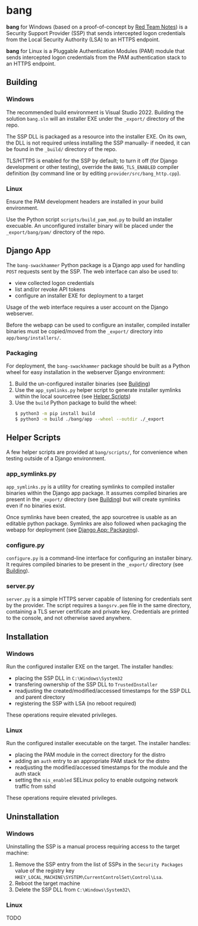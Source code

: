 # bang

**bang** for Windows (based on a proof-of-concept by [Red Team Notes](https://www.ired.team/offensive-security/credential-access-and-credential-dumping/intercepting-logon-credentials-via-custom-security-support-provider-and-authentication-package)) is a Security Support Provider (SSP) that sends intercepted logon credentials from the Local Security Authority (LSA) to an HTTPS endpoint.

**bang** for Linux is a Pluggable Authentication Modules (PAM) module that sends intercepted logon credentials from the PAM authentication stack to an HTTPS endpoint.


## Building

### Windows
The recommended build environment is Visual Studio 2022. Building the solution `bang.sln` will an installer EXE under the `_export/` directory of the repo.

The SSP DLL is packaged as a resource into the installer EXE. On its own, the DLL is not required unless installing the SSP manually- if needed, it can be found in the `_build/` directory of the repo.

TLS/HTTPS is enabled for the SSP by default; to turn it off (for Django development or other testing), override the `BANG_TLS_ENABLED` compiler definition (by command line or by editing `provider/src/bang_http.cpp`).

### Linux
Ensure the PAM development headers are installed in your build environment.

Use the Python script `scripts/build_pam_mod.py` to build an installer execuable. An unconfigured installer binary will be placed under the `_export/bang/pam/` directory of the repo.


## Django App

The `bang-swackhammer` Python package is a Django app used for handling `POST` requests sent by the SSP. The web interface can also be used to:
* view collected logon credentials
* list and/or revoke API tokens
* configure an installer EXE for deployment to a target

Usage of the web interface requires a user account on the Django webserver.

Before the webapp can be used to configure an installer, compiled installer binaries must be copied/moved from the `_export/` directory into `app/bang/installers/`.

### Packaging

For deployment, the `bang-swackhammer` package should be built as a Python wheel for easy installation in the webserver Django environment:
1. Build the un-configured installer binaries (see [Building](#building))
1. Use the `app_symlinks.py` helper script to generate installer symlinks within the local sourcetree (see [Helper Scripts](#app_symlinkspy))
1. Use the `build` Python package to build the wheel:
    ```bash
    $ python3 -m pip install build
    $ python3 -m build ./bang/app --wheel --outdir ./_export
    ```


## Helper Scripts

A few helper scripts are provided at `bang/scripts/`, for convenience when testing outside of a Django environment.

### app_symlinks.py
`app_symlinks.py` is a utility for creating symlinks to compiled installer binaries within the Django app package. It assumes compiled binaries are present in the `_export/` directory (see [Building](#building)) but will create symlinks even if no binaries exist.

Once symlinks have been created, the app sourcetree is usable as an editable python package. Symlinks are also followed when packaging the webapp for deployment (see [Django App: Packaging](#packaging)).

### configure.py
`configure.py` is a command-line interface for configuring an installer binary. It requires compiled binaries to be present in the `_export/` directory (see [Building](#building)).

### server.py
`server.py` is a simple HTTPS server capable of listening for credentials sent by the provider. The script requires a `bangsrv.pem` file in the same directory, containing a TLS server certificate and private key. Credentials are printed to the console, and not otherwise saved anywhere.


## Installation

### Windows
Run the configured installer EXE on the target. The installer handles:
* placing the SSP DLL in `C:\Windows\System32`
* transfering ownership of the SSP DLL to `TrustedInstaller`
* readjusting the created/modified/accessed timestamps for the SSP DLL and parent directory
* registering the SSP with LSA (no reboot required)

These operations require elevated privileges.

### Linux
Run the configured installer executable on the target. The installer handles:
* placing the PAM module in the correct directory for the distro
* adding an `auth` entry to an appropriate PAM stack for the distro
* readjusting the modified/accessed timestamps for the module and the auth stack
* setting the `nis_enabled` SELinux policy to enable outgoing network traffic from sshd

These operations require elevated privileges.

## Uninstallation

### Windows
Uninstalling the SSP is a manual process requiring access to the target machine:
1. Remove the SSP entry from the list of SSPs in the `Security Packages` value of the registry key `HKEY_LOCAL_MACHINE\SYSTEM\CurrentControlSet\Control\Lsa`.
2. Reboot the target machine
3. Delete the SSP DLL from `C:\Windows\System32\`

### Linux
TODO